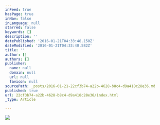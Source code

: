 ```yaml
---
inFeed: true
hasPage: true
inNav: false
inLanguage: null
starred: false
keywords: []
description: ''
datePublished: '2016-01-21T04:33:48.150Z'
dateModified: '2016-01-21T04:33:40.582Z'
title: ''
author: []
authors: []
publisher:
  name: null
  domain: null
  url: null
  favicon: null
sourcePath: _posts/2016-01-21-22cf3b74-a22b-4628-b8c4-d9a418c28e36.md
published: true
url: 22cf3b74-a22b-4628-b8c4-d9a418c28e36/index.html
_type: Article

---
```

![](https://the-grid-user-content.s3-us-west-2.amazonaws.com/74e1a187-d281-44a7-a231-3cbe59ebb482.gif)